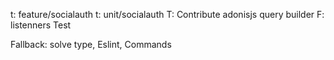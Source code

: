 
t: feature/socialauth
t: unit/socialauth
T: Contribute adonisjs query builder
F: listenners Test

Fallback: solve type, Eslint, Commands
